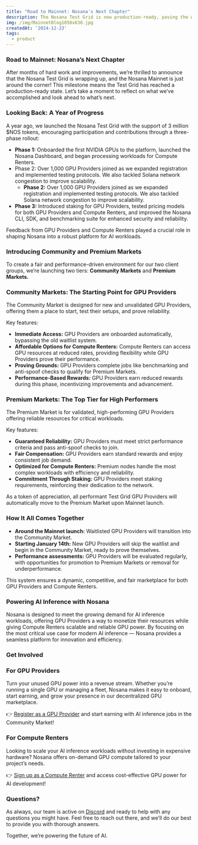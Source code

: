 ```yaml
---
title: "Road to Mainnet: Nosana's Next Chapter"
description: The Nosana Test Grid is now production-ready, paving the way for the upcoming launch of the Nosana Mainnet. 
img: /img/MainnetBlog1050x630.jpg
createdAt: '2024-12-23'
tags:
  - product
---
```

### **Road to Mainnet: Nosana’s Next Chapter**

After months of hard work and improvements, we’re thrilled to announce that the Nosana Test Grid is wrapping up, and the Nosana Mainnet is just around the corner! This milestone means the Test Grid has reached a production-ready state. Let’s take a moment to reflect on what we’ve accomplished and look ahead to what’s next.

### **Looking Back: A Year of Progress**

A year ago, we launched the Nosana Test Grid with the support of 3 million $NOS tokens, encouraging participation and contributions through a three-phase rollout:

- **Phase 1:** Onboarded the first NVIDIA GPUs to the platform, launched the Nosana Dashboard, and began processing workloads for Compute Renters.
- Phase 2: Over 1,000 GPU Providers joined as we expanded registration and implemented testing protocols. We also tackled Solana network congestion to improve scalability.
    - **Phase 2:** Over 1,000 GPU Providers joined as we expanded registration and implemented testing protocols. We also tackled Solana network congestion to improve scalability.
- **Phase 3:** Introduced staking for GPU Providers, tested pricing models for both GPU Providers and Compute Renters, and improved the Nosana CLI, SDK, and benchmarking suite for enhanced security and reliability.

Feedback from GPU Providers and Compute Renters played a crucial role in shaping Nosana into a robust platform for AI workloads.

### **Introducing Community and Premium Markets**

To create a fair and performance-driven environment for our two client groups, we’re launching two tiers: **Community Markets** and **Premium Markets.**

### **Community Markets: The Starting Point for GPU Providers**

The Community Market is designed for new and unvalidated GPU Providers, offering them a place to start, test their setups, and prove reliability.

Key features:

- **Immediate Access:** GPU Providers are onboarded automatically, bypassing the old waitlist system.
- **Affordable Options for Compute Renters:** Compute Renters can access GPU resources at reduced rates, providing flexibility while GPU Providers prove their performance.
- **Proving Grounds:** GPU Providers complete jobs like benchmarking and anti-spoof checks to qualify for Premium Markets.
- **Performance-Based Rewards:** GPU Providers earn reduced rewards during this phase, incentivizing improvements and advancement.

### **Premium Markets: The Top Tier for High Performers**

The Premium Market is for validated, high-performing GPU Providers offering reliable resources for critical workloads.

Key features:

- **Guaranteed Reliability:** GPU Providers must meet strict performance criteria and pass anti-spoof checks to join.
- **Fair Compensation:** GPU Providers earn standard rewards and enjoy consistent job demand.
- **Optimized for Compute Renters:** Premium nodes handle the most complex workloads with efficiency and reliability.
- **Commitment Through Staking:** GPU Providers meet staking requirements, reinforcing their dedication to the network.

As a token of appreciation, all performant Test Grid GPU Providers will automatically move to the Premium Market upon Mainnet launch.

### **How It All Comes Together**

- **Around the Mainnet launch:** Waitlisted GPU Providers will transition into the Community Market.
- **Starting January 14th:** New GPU Providers will skip the waitlist and begin in the Community Market, ready to prove themselves.
- **Performance assessments:** GPU Providers will be evaluated regularly, with opportunities for promotion to Premium Markets or removal for underperformance.

This system ensures a dynamic, competitive, and fair marketplace for both GPU Providers and Compute Renters.

### **Powering AI Inference with Nosana**

Nosana is designed to meet the growing demand for AI inference workloads, offering GPU Providers a way to monetize their resources while giving Compute Renters scalable and reliable GPU power. By focusing on the most critical use case for modern AI inference — Nosana provides a seamless platform for innovation and efficiency.

### **Get Involved**

### **For GPU Providers**

Turn your unused GPU power into a revenue stream. Whether you’re running a single GPU or managing a fleet, Nosana makes it easy to onboard, start earning, and grow your presence in our decentralized GPU marketplace.

👉 [Register as a GPU Provider](https://docs.nosana.com/nodes/testgrid.html) and start earning with AI inference jobs in the Community Market!

### **For Compute Renters**

Looking to scale your AI inference workloads without investing in expensive hardware? Nosana offers on-demand GPU compute tailored to your project’s needs.

👉 [Sign up as a Compute Renter](https://docs.google.com/forms/d/e/1FAIpQLSdfh5RIw2hWa1vnXhRUA4QIGADhBMkAHnpjqoNCHbrdF283cg/viewform) and access cost-effective GPU power for AI development!

### **Questions?**

As always, our team is active on [Discord](https://discord.gg/nosana-ai) and ready to help with any questions you might have. Feel free to reach out there, and we’ll do our best to provide you with thorough answers.

Together, we’re powering the future of AI.